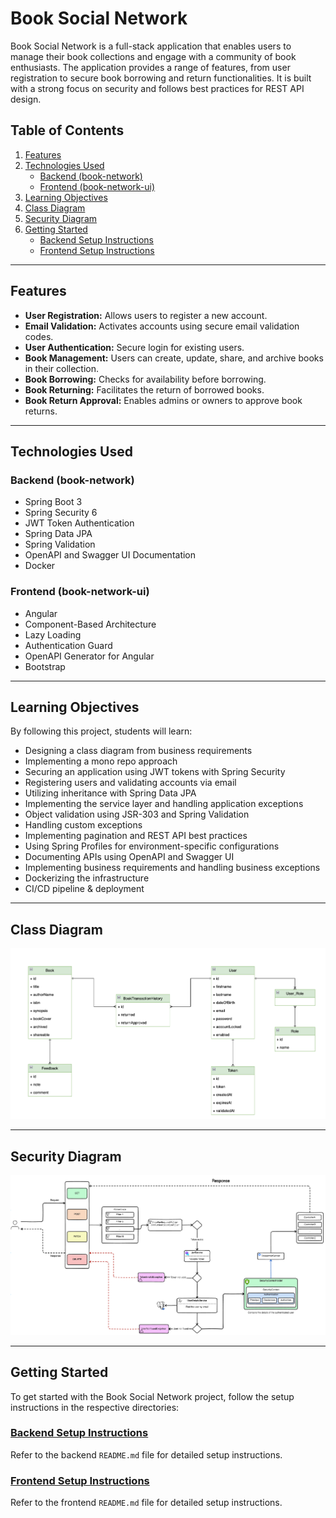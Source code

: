# Book Social Network

Book Social Network is a full-stack application that enables users to manage their book collections and engage with a community of book enthusiasts. The application provides a range of features, from user registration to secure book borrowing and return functionalities. It is built with a strong focus on security and follows best practices for REST API design.

## Table of Contents
1. [Features](#features)
2. [Technologies Used](#technologies-used)
    - [Backend (book-network)](#backend-book-network)
    - [Frontend (book-network-ui)](#frontend-book-network-ui)
3. [Learning Objectives](#learning-objectives)
4. [Class Diagram](#class-diagram)
5. [Security Diagram](#security-diagram)
6. [Getting Started](#getting-started)
    - [Backend Setup Instructions](#backend-setup-instructions)
    - [Frontend Setup Instructions](#frontend-setup-instructions)

---

## Features

- **User Registration:** Allows users to register a new account.
- **Email Validation:** Activates accounts using secure email validation codes.
- **User Authentication:** Secure login for existing users.
- **Book Management:** Users can create, update, share, and archive books in their collection.
- **Book Borrowing:** Checks for availability before borrowing.
- **Book Returning:** Facilitates the return of borrowed books.
- **Book Return Approval:** Enables admins or owners to approve book returns.

---

## Technologies Used

### Backend (book-network)

- Spring Boot 3
- Spring Security 6
- JWT Token Authentication
- Spring Data JPA
- Spring Validation
- OpenAPI and Swagger UI Documentation
- Docker

### Frontend (book-network-ui)

- Angular
- Component-Based Architecture
- Lazy Loading
- Authentication Guard
- OpenAPI Generator for Angular
- Bootstrap

---

## Learning Objectives

By following this project, students will learn:

- Designing a class diagram from business requirements
- Implementing a mono repo approach
- Securing an application using JWT tokens with Spring Security
- Registering users and validating accounts via email
- Utilizing inheritance with Spring Data JPA
- Implementing the service layer and handling application exceptions
- Object validation using JSR-303 and Spring Validation
- Handling custom exceptions
- Implementing pagination and REST API best practices
- Using Spring Profiles for environment-specific configurations
- Documenting APIs using OpenAPI and Swagger UI
- Implementing business requirements and handling business exceptions
- Dockerizing the infrastructure
- CI/CD pipeline & deployment

---

## Class Diagram

![Class Diagram](./screenshots/class-diagram.png)

---

## Security Diagram

![Security Diagram](./screenshots/security.png)

---

## Getting Started

To get started with the Book Social Network project, follow the setup instructions in the respective directories:

### [Backend Setup Instructions](backend/README.md)

Refer to the backend `README.md` file for detailed setup instructions.

### [Frontend Setup Instructions](frontend/README.md)

Refer to the frontend `README.md` file for detailed setup instructions.
